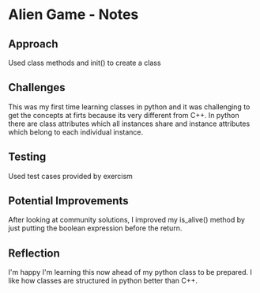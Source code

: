 # Alien Game - Notes

## Approach
Used class methods and init() to create a class

## Challenges
This was my first time learning classes in python and it was challenging to get the concepts at firts because its very different from C++. In python there are class attributes which all instances share and instance attributes which belong to each individual instance. 

## Testing
Used test cases provided by exercism

## Potential Improvements
After looking at community solutions, I improved my is_alive() method by just putting the boolean expression before the return.

## Reflection
I'm happy I'm learning this now ahead of my python class to be prepared. I like how classes are structured in python better than C++.

